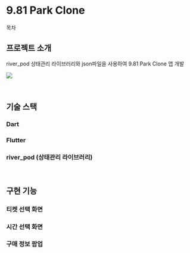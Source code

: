 # 9.81 Park Clone

목차

## 프로젝트 소개

<p align="justify">
river_pod 상태관리 라이브러리와 json파일을 사용하여 9.81 Park Clone 앱 개발
</p>

<p align="justify">
<img src="https://user-images.githubusercontent.com/96646202/239154814-2078baae-9a83-4960-a645-9f2607a5b440.gif">
</p>

<br>

## 기술 스택
### Dart

### Flutter

### river_pod (상태관리 라이브러리)

<br>

## 구현 기능

### 티켓 선택 화면
### 시간 선택 화면
### 구매 정보 팝업
<br>
